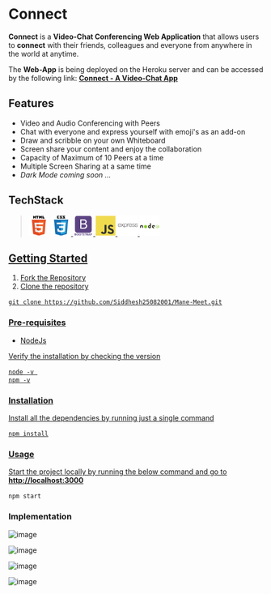 # Connect

**Connect** is a **Video-Chat Conferencing Web Application** that allows users to **connect** with their friends, colleagues and everyone from anywhere in the world at anytime.

The **Web-App** is being deployed on the Heroku server and can be accessed by the following link:
[**Connect - A Video-Chat App**](https://mane-meet.herokuapp.com/ "Connect - A Video-Chat App")

## Features 
- Video and Audio Conferencing with Peers
- Chat with everyone and express yourself with emoji's as an add-on
- Draw and scribble on your own Whiteboard
- Screen share your content and enjoy the collaboration
- Capacity of Maximum of 10 Peers at a time
- Multiple Screen Sharing at a same time
- _Dark Mode coming soon ..._

## TechStack
><img src="https://raw.githubusercontent.com/devicons/devicon/master/icons/html5/html5-original-wordmark.svg" alt="html5" width="40" height="40"/> </a> <a href="https://developer.mozilla.org/en-US/docs/Web/JavaScript" target="_blank"> <img src="https://raw.githubusercontent.com/devicons/devicon/master/icons/css3/css3-original-wordmark.svg" alt="css3" width="40" height="40"/> </a> <a href="https://d3js.org/" target="_blank"><img src="https://raw.githubusercontent.com/devicons/devicon/master/icons/bootstrap/bootstrap-plain-wordmark.svg" alt="bootstrap" width="40" height="40"/> </a> <a href="https://www.cprogramming.com/" target="_blank">  <img src="https://raw.githubusercontent.com/devicons/devicon/master/icons/javascript/javascript-original.svg" alt="javascript" width="40" height="40"/> </a> <a href="https://www.mongodb.com/" target="_blank">
<img src="https://raw.githubusercontent.com/devicons/devicon/master/icons/express/express-original-wordmark.svg" alt="express" width="40" height="40"/> </a> <a href="https://www.figma.com/" target="_blank"><img src="https://raw.githubusercontent.com/devicons/devicon/master/icons/nodejs/nodejs-original-wordmark.svg" alt="nodejs" width="40" height="40"/> </a> <a href="https://www.php.net" target="_blank">
  
## Getting Started
1. Fork the Repository
2. Clone the repository
```
git clone https://github.com/Siddhesh25082001/Mane-Meet.git
```

### Pre-requisites
- NodeJs 

Verify the installation by checking the version
```
node -v 
npm -v
```
### Installation
Install all the dependencies by running just a single command
```
npm install
```

### Usage
Start the project locally by running the below command and go to [**http://localhost:3000**](https://localhost:3000)
```
npm start
```

### Implementation
![image](https://user-images.githubusercontent.com/67231450/135885497-ce133f20-b974-401a-9ea2-e64dccd39efd.png)
  
![image](https://user-images.githubusercontent.com/67231450/135885566-98712137-8c4f-46ae-b473-ab70135831ff.png)

![image](https://user-images.githubusercontent.com/67231450/135885624-503dd49b-2246-43ea-a635-a51aeb5963eb.png)
  
![image](https://user-images.githubusercontent.com/67231450/135885720-8bf8b608-15f0-423a-ae0a-0b0617891af7.png)


